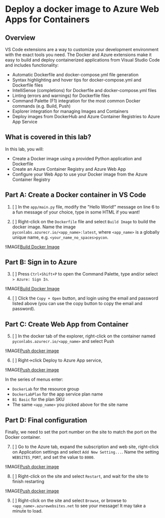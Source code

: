 # Deploy a docker image to Azure Web Apps for Containers

## Overview

VS Code extensions are a way to customize your development environment with the exact tools you need. The Docker and Azure extensions make it easy to build and deploy containerized applications from Visual Studio Code and includes functionality:

- Automatic Dockerfile and docker-compose.yml file generation
- Syntax highlighting and hover tips for docker-compose.yml and Dockerfile files
- IntelliSense (completions) for Dockerfile and docker-compose.yml files
- Linting (errors and warnings) for Dockerfile files
- Command Palette (F1) integration for the most common Docker commands (e.g. Build, Push)
- Explorer integration for managing Images and Containers
- Deploy images from DockerHub and Azure Container Registries to Azure App Service

## What is covered in this lab?

In this lab, you will:

- Create a Docker image using a provided Python application and Dockerfile
- Create an Azure Container Registry and Azure Web App
- Configure your Web App to use your Docker image from the Azure Container Registry

## Part A: Create a Docker container in VS Code

1. [ ] In the `app/main.py` file, modify the "Hello World!" message on line 6 to a fun message of your choice, type in some HTML if you want!

2. [ ] Right-click on the `Dockerfile` file and select `Build Image` to build the docker image. Name the image `pyconlabs.azurecr.io/<app_name>:latest`, where `<app_name>` is a globally unique name, e.g. `<your_name_no_spaces>pycon`.

!IMAGE[Build Docker Image](images/BuildImage.png)

## Part B: Sign in to Azure

3. [ ] Press `Ctrl+Shift+P` to open the Command Palette, type and/or select `> Azure: Sign In`.

!IMAGE[Build Docker Image](images/AzureSignIn.png)

4. [ ] Click the `Copy + Open` button, and login using the email and password listed above (you can use the copy button to copy the email and password).

## Part C: Create Web App from Container

5. [ ] In the docker tab of the explorer, right-click on the container named `pyconlabs.azurecr.io/<app_name>` and select Push

!IMAGE[Push docker image](Images/PushDockerImage.png)

6. [ ] Right->click Deploy to Azure App service, 

!IMAGE[Push docker image](Images/DeployImageToAppService.png)

In the series of menus enter:
 - `DockerLab` for the resource group
 - `DockerLabPlan` for the app service plan name
 - `B1 Basic` for the plan SKU
 - The same `<app_name>` you picked above for the site name

## Part D: Final configuration

Finally, we need to set the port number on the site to match the port on the Docker container.

7. [ ] Go to the Azure tab, expand the subscription and web site, right-click on Application settings and select `Add New Setting...`. Name the setting `WEBSITES_PORT`, and set the value to `8000`.

!IMAGE[Push docker image](Images/AddSetting.png)

8. [ ] Right-click on the site and select `Restart`, and wait for the site to finish restarting

!IMAGE[Push docker image](Images/RestartWebApp.png)

9. [ ] Right-click on the site and select `Browse`, or browse to ```<app_name>.azurewebsites.net``` to see your message! It may take a minute to load.
